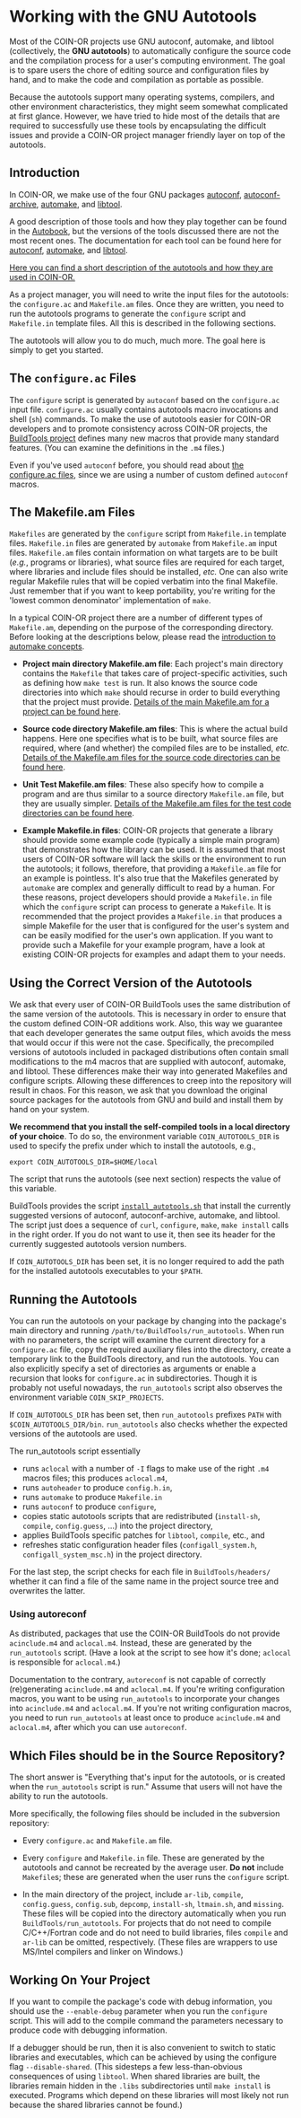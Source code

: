 # Working with the GNU Autotools

Most of the COIN-OR projects use GNU autoconf, automake, and libtool (collectively, the **GNU autotools**) to automatically configure the source code and the compilation process for a user's computing environment.
The goal is to spare users the chore of editing source and configuration files by hand, and to make the code and compilation as portable as possible.

Because the autotools support many operating systems, compilers, and other environment characteristics, they might seem somewhat complicated at first glance.
However, we have tried to hide most of the details that are required to successfully use these tools by encapsulating the difficult issues and provide a COIN-OR project manager friendly layer on top of the autotools.


## Introduction

In COIN-OR, we make use of the four GNU packages [autoconf](http://www.gnu.org/software/autoconf/), [autoconf-archive](http://www.gnu.org/software/autoconf-archive/), [automake](http://www.gnu.org/software/automake/), and [libtool](http://www.gnu.org/software/libtool/).

A good description of those tools and how they play together can be found in the [Autobook](http://sources.redhat.com/autobook/), but the versions of the tools discussed there are not the most recent ones.
The documentation for each tool can be found here for [autoconf](http://www.gnu.org/software/autoconf/manual/autoconf-2.59/), [automake](http://www.gnu.org/software/automake/manual/automake.html), and [libtool](https://www.gnu.org/software/libtool/manual/).

[Here you can find a short description of the autotools and how they are used in COIN-OR.](./autotools-intro)

As a project manager, you will need to write the input files for the autotools: the `configure.ac` and `Makefile.am` files.
Once they are written, you need to run the autotools programs to generate the `configure` script and `Makefile.in` template files.
All this is described in the following sections.

The autotools will allow you to do much, much more. The goal here is simply to get you started.


## The `configure.ac` Files

The `configure` script is generated by `autoconf` based on the `configure.ac` input file.
`configure.ac` usually contains autotools macro invocations and shell (`sh`) commands.
To make the use of autotools easier for COIN-OR developers and to promote consistency across COIN-OR projects, the [BuildTools project](https://github.com/coin-or-tools/BuildTools) defines many new macros that provide many standard features.
(You can examine the definitions in the `.m4` files.)

Even if you've used `autoconf` before, you should read about [the configure.ac files](./configure), since we are using a number of custom defined `autoconf` macros.


## The Makefile.am Files

`Makefiles` are generated by the `configure` script from `Makefile.in` template files.
`Makefile.in` files are generated by `automake` from `Makefile.am` input files.
`Makefile.am` files contain information on what targets are to be built (_e.g._, programs or libraries), what source files are required for each target, where libraries and include files should be installed, _etc._
One can also write regular Makefile rules that will be copied verbatim into the final Makefile.
Just remember that if you want to keep portability, you're writing for the 'lowest common denominator' implementation of `make`.

In a typical COIN-OR project there are a number of different types of `Makefile.am`, depending on the purpose of the corresponding directory.
Before looking at the descriptions below, please read the [introduction to automake concepts](./automake-intro).

 * **Project main directory Makefile.am file**:  Each project's main directory contains the `Makefile` that takes care of project-specific activities, such as defining how `make test` is run.
   It also knows the source code directories into which `make` should recurse in order to build everything that the project must provide.
   [Details of the main Makefile.am for a project can be found here](./make-main).

 * **Source code directory Makefile.am files**: This is where the actual build happens.
   Here one specifies what is to be built, what source files are required, where (and whether) the compiled files are to be installed, _etc._
   [Details of the Makefile.am files for the source code directories can be found here](./make-src).

 * **Unit Test Makefile.am files**:  These also specify how to compile a program and are thus similar to a source directory `Makefile.am` file, but they are usually simpler.
   [Details of the Makefile.am files for the test code directories can be found here](./make-test).

 * **Example Makefile.in files**:  COIN-OR projects that generate a library should provide some example code (typically a simple main program) that demonstrates how the library can be used.
   It is assumed that most users of COIN-OR software will lack the skills or the environment to run the autotools; it follows, therefore, that providing a `Makefile.am` file for an example is pointless.
   It's also true that the Makefiles generated by `automake` are complex and generally difficult to read by a human.
   For these reasons, project developers should provide a `Makefile.in` file which the `configure` script can process to generate a `Makefile`.
   It is recommended that the project provides a `Makefile.in` that produces a simple Makefile for the user that is configured for the user's system and can be easily modified for the user's own application.
   If you want to provide such a Makefile for your example program, have a look at existing COIN-OR projects for examples and adapt them to your needs.

## Using the Correct Version of the Autotools

We ask that every user of COIN-OR BuildTools uses the same distribution of the same version of the autotools.
This is necessary in order to ensure that the custom defined COIN-OR additions work.
Also, this way we guarantee that each developer generates the same output files, which avoids the mess that would occur if this were not the case.
Specifically, the precompiled versions of autotools included in packaged distributions often contain small modifications to the m4 macros that are supplied with autoconf, automake, and libtool.
These differences make their way into generated Makefiles and configure scripts.
Allowing these differences to creep into the repository will result in chaos.
For this reason, we ask that you download the original source packages for the autotools from GNU and build and install them by hand on your system.

**We recommend that you install the self-compiled tools in a local directory of your choice**.
To do so, the environment variable `COIN_AUTOTOOLS_DIR` is used to specify the prefix under which to install the autotools, e.g.,
```
export COIN_AUTOTOOLS_DIR=$HOME/local
```
The script that runs the autotools (see next section) respects the value of this variable.

BuildTools provides the script [`install_autotools.sh`](https://github.com/coin-or-tools/BuildTools/blob/master/install_autotools.sh) that install the currently suggested versions of autoconf, autoconf-archive, automake, and libtool.
The script just does a sequence of `curl`, `configure`, `make`, `make install` calls in the right order.
If you do not want to use it, then see its header for the currently suggested autotools version numbers.

If `COIN_AUTOTOOLS_DIR` has been set, it is no longer required to add the path for the installed autotools executables to your `$PATH`.

## Running the Autotools

You can run the autotools on your package by changing into the package's main directory and running `/path/to/BuildTools/run_autotools`.
When run with no parameters, the script will examine the current directory for a `configure.ac` file, copy the required auxiliary files into the directory, create a temporary link to the BuildTools directory, and run the autotools.
You can also explicitly specify a set of directories as arguments or enable a recursion that looks for `configure.ac` in subdirectories.
Though it is probably not useful nowadays, the `run_autotools` script also observes the environment variable `COIN_SKIP_PROJECTS`.

If `COIN_AUTOTOOLS_DIR` has been set, then `run_autotools` prefixes `PATH` with `$COIN_AUTOTOOLS_DIR/bin`.
`run_autotools` also checks whether the expected versions of the autotools are used.

The run_autotools script essentially
* runs `aclocal` with a number of `-I` flags to make use of the right `.m4` macros files; this produces `aclocal.m4`,
* runs `autoheader` to produce `config.h.in`,
* runs `automake` to produce `Makefile.in`
* runs `autoconf` to produce `configure`,
* copies static autotools scripts that are redistributed (`install-sh`, `compile`, `config.guess`, ...) into the project directory,
* applies BuildTools specific patches for `libtool`, `compile`, etc., and
* refreshes static configuration header files (`configall_system.h`, `configall_system_msc.h`) in the project directory.

For the last step, the script checks for each file in `BuildTools/headers/` whether it can find a file of the same name in the project source tree and overwrites the latter.


### Using autoreconf

As distributed, packages that use the COIN-OR BuildTools do not provide `acinclude.m4` and `aclocal.m4`.
Instead, these are generated by the `run_autotools` script.
(Have a look at the script to see how it's done; `aclocal` is responsible for `aclocal.m4`.)

Documentation to the contrary, `autoreconf` is not capable of correctly (re)generating `acinclude.m4` and `aclocal.m4`.
If you're writing configuration macros, you want to be using `run_autotools` to incorporate your changes into `acinclude.m4` and `aclocal.m4`.
If you're not writing configuration macros, you need to run `run_autotools` at least once to produce `acinclude.m4` and `aclocal.m4`, after which you can use `autoreconf`.


## Which Files should be in the Source Repository?

The short answer is "Everything that's input for the autotools, or is created when the `run_autotools` script is run." Assume that users will not have the ability to run the autotools.

More specifically, the following files should be included in the subversion repository:

 * Every `configure.ac` and `Makefile.am` file.

 * Every `configure` and `Makefile.in` file. These are generated by the autotools and cannot be recreated by the average user. **Do not** include `Makefile`s; these are generated when the user runs the `configure` script.

 * In the main directory of the project, include `ar-lib`, `compile`, `config.guess`, `config.sub`, `depcomp`, `install-sh`, `ltmain.sh`, and `missing`.
   These files will be copied into the directory automatically when you run `BuildTools/run_autotools`.
   For projects that do not need to compile C/C++/Fortran code and do not need to build libraries, files `compile` and `ar-lib` can be omitted, respectively. (These files are wrappers to use MS/Intel compilers and linker on Windows.)


## Working On Your Project

If you want to compile the package's code with debug information, you should use the `--enable-debug` parameter when you run the `configure` script.
This will add to the compile command the parameters necessary to produce code with debugging information.

If a debugger should be run, then it is also convenient to switch to static libraries and executables, which can be achieved by using the configure flag `--disable-shared`.
(This sidesteps a few less-than-obvious consequences of using `libtool`.
When shared libraries are built, the libraries remain hidden in the `.libs` subdirectories until `make install` is executed.
Programs which depend on these libraries will most likely not run because the shared libraries cannot be found.)
